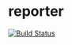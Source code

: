 reporter
========
[![Build Status](https://drone.io/github.com/vron/reporter/status.png)](https://drone.io/github.com/vron/reporter/latest)
